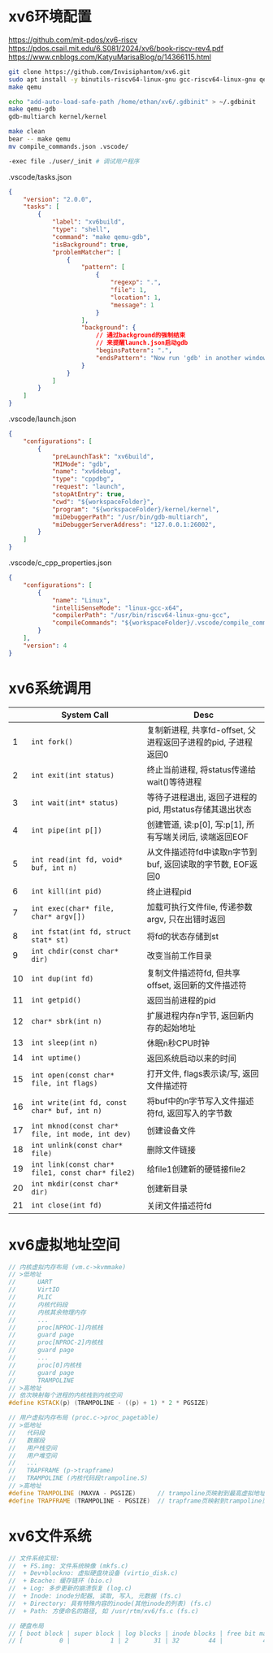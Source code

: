 
# xv6环境配置

https://github.com/mit-pdos/xv6-riscv  
https://pdos.csail.mit.edu/6.S081/2024/xv6/book-riscv-rev4.pdf
https://www.cnblogs.com/KatyuMarisaBlog/p/14366115.html

```bash
git clone https://github.com/Invisiphantom/xv6.git
sudo apt install -y binutils-riscv64-linux-gnu gcc-riscv64-linux-gnu qemu-system-riscv64 gdb-multiarch bear
make qemu

echo "add-auto-load-safe-path /home/ethan/xv6/.gdbinit" > ~/.gdbinit
make qemu-gdb
gdb-multiarch kernel/kernel

make clean
bear -- make qemu
mv compile_commands.json .vscode/

-exec file ./user/_init # 调试用户程序
```

.vscode/tasks.json  
```json
{
    "version": "2.0.0",
    "tasks": [
        {
            "label": "xv6build",
            "type": "shell",
            "command": "make qemu-gdb",
            "isBackground": true,
            "problemMatcher": [
                {
                    "pattern": [
                        {
                            "regexp": ".",
                            "file": 1,
                            "location": 1,
                            "message": 1
                        }
                    ],
                    "background": {
                        // 通过background的强制结束
                        // 来提醒launch.json启动gdb
                        "beginsPattern": ".",
                        "endsPattern": "Now run 'gdb' in another window."
                    }
                }
            ]
        }
    ]
}
```

.vscode/launch.json  
```json
{
    "configurations": [
        {
            "preLaunchTask": "xv6build",
            "MIMode": "gdb",
            "name": "xv6debug",
            "type": "cppdbg",
            "request": "launch",
            "stopAtEntry": true,
            "cwd": "${workspaceFolder}",
            "program": "${workspaceFolder}/kernel/kernel",
            "miDebuggerPath": "/usr/bin/gdb-multiarch",
            "miDebuggerServerAddress": "127.0.0.1:26002",
        }
    ]
}
```

.vscode/c_cpp_properties.json  
```json
{
    "configurations": [
        {
            "name": "Linux",
            "intelliSenseMode": "linux-gcc-x64",
            "compilerPath": "/usr/bin/riscv64-linux-gnu-gcc",
            "compileCommands": "${workspaceFolder}/.vscode/compile_commands.json"
        }
    ],
    "version": 4
}
```


# xv6系统调用


|     | System Call                                      | Desc                                                          |
| --- | ------------------------------------------------ | ------------------------------------------------------------- |
| 1   | `int fork()`                                     | 复制新进程, 共享fd-offset, 父进程返回子进程的pid, 子进程返回0 |
| 2   | `int exit(int status)`                           | 终止当前进程, 将status传递给wait()等待进程                    |
| 3   | `int wait(int* status)`                          | 等待子进程退出, 返回子进程的pid, 用status存储其退出状态       |
| 4   | `int pipe(int p[])`                              | 创建管道, 读:p[0], 写:p[1], 所有写端关闭后, 读端返回EOF       |
| 5   | `int read(int fd, void* buf, int n)`             | 从文件描述符fd中读取n字节到buf, 返回读取的字节数, EOF返回0    |
| 6   | `int kill(int pid)`                              | 终止进程pid                                                   |
| 7   | `int exec(char* file, char* argv[])`             | 加载可执行文件file, 传递参数argv, 只在出错时返回              |
| 8   | `int fstat(int fd, struct stat* st)`             | 将fd的状态存储到st                                            |
| 9   | `int chdir(const char* dir)`                     | 改变当前工作目录                                              |
| 10  | `int dup(int fd)`                                | 复制文件描述符fd, 但共享offset, 返回新的文件描述符            |
| 11  | `int getpid()`                                   | 返回当前进程的pid                                             |
| 12  | `char* sbrk(int n)`                              | 扩展进程内存n字节, 返回新内存的起始地址                       |
| 13  | `int sleep(int n)`                               | 休眠n秒CPU时钟                                                |
| 14  | `int uptime()`                                   | 返回系统启动以来的时间                                        |
| 15  | `int open(const char* file, int flags)`          | 打开文件, flags表示读/写, 返回文件描述符                      |
| 16  | `int write(int fd, const char* buf, int n)`      | 将buf中的n字节写入文件描述符fd, 返回写入的字节数              |
| 17  | `int mknod(const char* file, int mode, int dev)` | 创建设备文件                                                  |
| 18  | `int unlink(const char* file)`                   | 删除文件链接                                                  |
| 19  | `int link(const char* file1, const char* file2)` | 给file1创建新的硬链接file2                                    |
| 20  | `int mkdir(const char* dir)`                     | 创建新目录                                                    |
| 21  | `int close(int fd)`                              | 关闭文件描述符fd                                              |





# xv6虚拟地址空间

```cpp
// 内核虚拟内存布局 (vm.c->kvmmake)
// >低地址
//      UART
//      VirtIO
//      PLIC
//      内核代码段
//      内核其余物理内存
//      ...
//      proc[NPROC-1]内核栈
//      guard page
//      proc[NPROC-2]内核栈
//      guard page
//      ...
//      proc[0]内核栈
//      guard page
//      TRAMPOLINE
// >高地址
// 依次映射每个进程的内核栈到内核空间
#define KSTACK(p) (TRAMPOLINE - ((p) + 1) * 2 * PGSIZE)

// 用户虚拟内存布局 (proc.c->proc_pagetable)
// >低地址
//   代码段
//   数据段
//   用户栈空间
//   用户堆空间
//   ...
//   TRAPFRAME (p->trapframe)
//   TRAMPOLINE (内核代码段trampoline.S)
// >高地址
#define TRAMPOLINE (MAXVA - PGSIZE)      // trampoline页映射到最高虚拟地址, 用于用户和内核空间
#define TRAPFRAME (TRAMPOLINE - PGSIZE)  // trapframe页映射到trampoline页的相邻低地址
```


# xv6文件系统

```cpp
// 文件系统实现:
//  + FS.img: 文件系统映像 (mkfs.c)
//  + Dev+blockno: 虚拟硬盘块设备 (virtio_disk.c)
//  + Bcache: 缓存链环 (bio.c)
//  + Log: 多步更新的崩溃恢复 (log.c)
//  + Inode: inode分配器, 读取, 写入, 元数据 (fs.c)
//  + Directory: 具有特殊内容的inode(其他inode的列表) (fs.c)
//  + Path: 方便命名的路径, 如 /usr/rtm/xv6/fs.c (fs.c)

// 硬盘布局
// [ boot block | super block | log blocks | inode blocks | free bit map | data blocks ]
// [          0 |           1 | 2       31 | 32        44 |           45 | 46     1999 ]
```